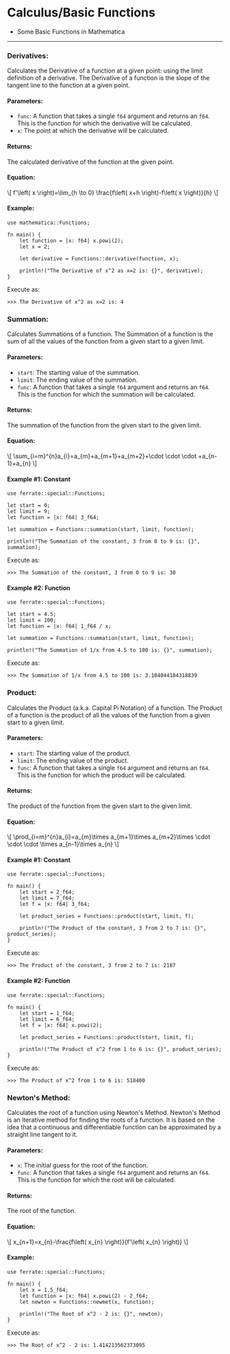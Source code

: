 # Calculus/Basic Functions

- Some Basic Functions in Mathematica

***

### Derivatives:

Calculates the Derivative of a function at a given point: using the limit definition of a derivative. The Derivative of a function is the slope of the tangent line to the function at a given point.

#### Parameters:

- `func`: A function that takes a single `f64` argument and returns an `f64`. This is the function for which the derivative will be calculated.
- `x`: The point at which the derivative will be calculated.

#### Returns:

The calculated derivative of the function at the given point.

#### Equation:

\\[ f'\left( x \right)=\lim_{h \to 0} \frac{f\left( x+h \right)-f\left( x \right)}{h} \\]

#### Example:

```,norun,rust                                                 
use mathematica::Functions;

fn main() {
    let function = |x: f64| x.powi(2);
    let x = 2;

    let derivative = Functions::derivative(function, x);

    println!("The Derivative of x^2 as x=2 is: {}", derivative);
}                     
```

Execute as:

```,norun,rust
>>> The Derivative of x^2 as x=2 is: 4
```

### Summation:

Calculates Summations of a function. The Summation of a function is the sum of all the values of the function from a given start to a given limit.

#### Parameters:

- `start`: The starting value of the summation.
- `limit`: The ending value of the summation.
- `func`: A function that takes a single `f64` argument and returns an `f64`. This is the function for which the summation will be calculated.

#### Returns:

The summation of the function from the given start to the given limit.

#### Equation:

\\[ \sum_{i=m}^{n}a_{i}=a_{m}+a_{m+1}+a_{m+2}+\cdot \cdot \cdot +a_{n-1}+a_{n} \\]

#### Example #1: Constant

```,norun,rust                                                          
use ferrate::special::Functions;                             
                                                             
let start = 0;                                               
let limit = 9;                                               
let function = |x: f64| 3_f64;                               
                                                             
let summation = Functions::summation(start, limit, function);
                                                             
println!("The Summation of the constant, 3 from 0 to 9 is: {}", summation);
```         

Execute as:

```,norun,rust
>>> The Summation of the constant, 3 from 0 to 9 is: 30
```

#### Example #2: Function

```,norun,rust                                                          
use ferrate::special::Functions;                             
                                                             
let start = 4.5;                                             
let limit = 100;                                             
let function = |x: f64| 1_f64 / x;                           
                                                             
let summation = Functions::summation(start, limit, function);
                                                             
println!("The Summation of 1/x from 4.5 to 100 is: {}", summation);
```

Execute as:

```,norun,rust
>>> The Summation of 1/x from 4.5 to 100 is: 3.104044184318839
```

### Product:
Calculates the Product (a.k.a. Capital Pi Notation) of a function. The Product of a function is the product of all the values of the function from a given start to a given limit.

#### Parameters:

- `start`: The starting value of the product.
- `limit`: The ending value of the product.
- `func`: A function that takes a single `f64` argument and returns an `f64`. This is the function for which the product will be calculated.

#### Returns:

The product of the function from the given start to the given limit.

#### Equation:

\\[ \prod_{i=m}^{n}a_{i}=a_{m}\times a_{m+1}\times a_{m+2}\times \cdot \cdot \cdot \times a_{n-1}\times a_{n} \\]

#### Example #1: Constant

```,norun,rust                                                          
use ferrate::special::Functions;                             

fn main() {                                                             
    let start = 2_f64;                                           
    let limit = 7_f64;                                           
    let f = |x: f64| 3_f64;                                      
                                                                 
    let product_series = Functions::product(start, limit, f);    
    
    println!("The Product of the constant, 3 from 2 to 7 is: {}", product_series);
}
```  

Execute as:

```,norun,rust
>>> The Product of the constant, 3 from 2 to 7 is: 2187
```

#### Example #2: Function

```,norun,rust                                                          
use ferrate::special::Functions;                             
     
fn main() {                                                        
    let start = 1_f64;                                           
    let limit = 6_f64;                                           
    let f = |x: f64| x.powi(2);                                  
                                                                 
    let product_series = Functions::product(start, limit, f);    
    
    println!("The Product of x^2 from 1 to 6 is: {}", product_series);
}
```    

Execute as:

```,norun,rust
>>> The Product of x^2 from 1 to 6 is: 518400
```

### Newton's Method:

Calculates the root of a function using Newton's Method. Newton's Method is an iterative method for finding the roots of a function. It is based on the idea that a continuous and differentiable function can be approximated by a straight line tangent to it.

#### Parameters:

- `x`: The initial guess for the root of the function.
- `func`: A function that takes a single `f64` argument and returns an `f64`. This is the function for which the root will be calculated.

#### Returns:

The root of the function.

#### Equation:

\\[ x_{n+1}=x_{n}-\frac{f\left( x_{n} \right)}{f'\left( x_{n} \right)} \\]

#### Example:

```,norun,rust                                          
use ferrate::special::Functions;             

fn main() {                                   
    let x = 1.5_f64;                             
    let function = |x: f64| x.powi(2) - 2_f64;   
    let newton = Functions::newmet(x, function); 
                                                 
    println!("The Root of x^2 - 2 is: {}", newton);
}                     
```

Execute as:

```,norun,rust
>>> The Root of x^2 - 2 is: 1.414213562373095
```